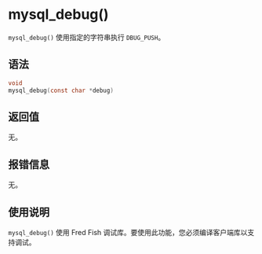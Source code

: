 mysql_debug() 
==================================

`mysql_debug()` 使用指定的字符串执行 `DBUG_PUSH`。

语法 
-----------------------

```c
void
mysql_debug(const char *debug)
```



返回值 
------------------------

无。

报错信息 
-------------------------

无。

使用说明 
-------------------------

`mysql_debug()` 使用 Fred Fish 调试库。要使用此功能，您必须编译客户端库以支持调试。
